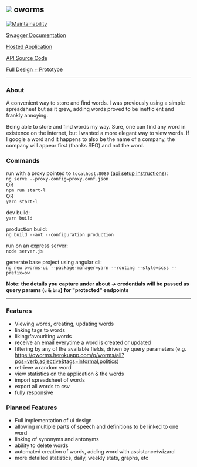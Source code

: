 <img src="https://github.com/noydb/oworms-ui/blob/develop/src/assets/image/logo.svg"></img> oworms
---
[![Maintainability](https://api.codeclimate.com/v1/badges/022c3d76d9caaf459fbc/maintainability)](https://codeclimate.com/github/noydb/oworms-ui/maintainability)

[Swagger Documentation](https://oworms-api.herokuapp.com/swagger-ui/)

[Hosted Application](https://oworms.herokuapp.com)

[API Source Code](https://github.com/benj-power/oworms-api)

[Full Design + Prototype](https://jamieneslotech.invisionapp.com/console/share/KH37M1CTRA/839061901)

---
### About

A convenient way to store and find words. I was previously using a simple spreadsheet but as it grew, adding words proved to be inefficient and frankly annoying.

Being able to store and find words my way. Sure, one can find any word in existence on the internet, 
but I wanted a more elegant way to view words. If I google a word and it happens to also be the name 
of a company, the company will appear first (thanks SEO) and not the word.

### Commands

run with a proxy pointed to `localhost:8080` ([api setup instructions](https://github.com/noydb/oworms-api#readme)):\
`ng serve --proxy-config=proxy.conf.json`\
OR\
`npm run start-l`\
OR\
`yarn start-l`

dev build:\
`yarn build`

production build:\
`ng build --aot --configuration production`

run on an express server:\
`node server.js`

generate base project using angular cli:\
`ng new oworms-ui --package-manager=yarn --routing --style=scss --prefix=ow`

**Note: the details you capture under about -> credentials will be passed as query params (`u` & `bna`)**
**for "protected" endpoints**

---

### Features
- Viewing words, creating, updating words
- linking tags to words
- liking/favouriting words
- receive an email everytime a word is created or updated
- filtering by any of the available fields, driven by query parameters (e.g. https://oworms.herokuapp.com/o/worms/all?pos=verb,adjective&tags=informal,politics)
- retrieve a random word
- view statistics on the application & the words
- import spreadsheet of words
- export all words to csv
- fully responsive

### Planned Features
- Full implementation of ui design
- allowing multiple parts of speech and definitions to be linked to one word
- linking of synonyms and antonyms
- ability to delete words
- automated creation of words, adding word with assistance/wizard
- more detailed statistics, daily, weekly stats, graphs, etc
